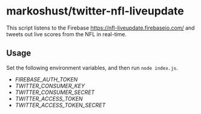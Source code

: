 # markoshust/twitter-nfl-liveupdate

This script listens to the Firebase <a href="https://nfl-liveupdate.firebaseio.com/" target="_blank">https://nfl-liveupdate.firebaseio.com/</a> and tweets out live scores from the NFL in real-time.

## Usage

Set the following environment variables, and then run `node index.js`.

- *FIREBASE_AUTH_TOKEN*
- *TWITTER_CONSUMER_KEY*
- *TWITTER_CONSUMER_SECRET*
- *TWITTER_ACCESS_TOKEN*
- *TWITTER_ACCESS_TOKEN_SECRET*

